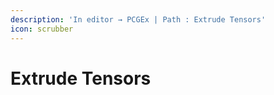 ```yaml
---
description: 'In editor → PCGEx | Path : Extrude Tensors'
icon: scrubber
---
```


# Extrude Tensors

